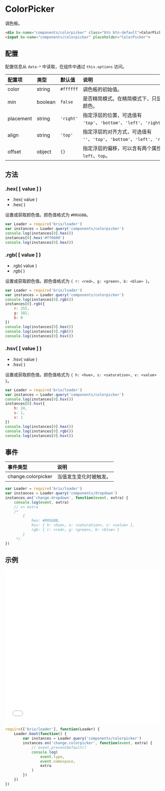 # ColorPicker

调色板。

```html
<div bx-name="components/colorpicker" class="btn btn-default">ColorPicker</div>
<input bx-name="components/colorpicker" placeholder="ColorPicker">
```

## 配置

配置信息从 `data-*` 中读取，在组件中通过 `this.options` 访问。

配置项    | 类型    | 默认值    | 说明
:-------  | :------ | :-------- | :----------
color     | string  | `#ffffff` | 调色板的初始值。
min       | boolean | `false`   | 是否精简模式。在精简模式下，只显示快捷颜色。
placement | string  | `'right'` | 指定浮层的位置，可选值有 `'top'`、`'bottom'`、`'left'`、`'right'`。
align     | string  | `'top'`   | 指定浮层的对齐方式，可选值有 `''`、`'top'`、`'bottom'`、`'left'`、`'right'`。
offset    | object  | `{}`      | 指定浮层的偏移，可以含有两个属性：`left`、`top`。

## 方法

### .hex( [ value ] )

* .hex( value )
* .hex( )

设置或获取颜色值。颜色值格式为 `#RRGGBB`。

```js
var Loader = require('brix/loader')
var instances = Loader.query('components/colorpicker')
console.log(instances[0].hex())
instances[0].hex('#ff6600')
console.log(instances[0].hex())
```

### .rgb( [ value ] )

* .rgb( value )
* .rgb( )

设置或获取颜色值。颜色值格式为 `{ r: <red>, g: <green>, b: <blue> }`。

```js
var Loader = require('brix/loader')
var instances = Loader.query('components/colorpicker')
console.log(instances[0].rgb())
instances[0].rgb({
    r: 255,
    g: 102,
    b: 0
})
console.log(instances[0].hex())
console.log(instances[0].rgb())
console.log(instances[0].hsv())
```

### .hsv( [ value ] )

* .hsv( value )
* .hsv( )

设置或获取颜色值。颜色值格式为 `{ h: <hue>, s: <saturation>, v: <value> }`。

```js
var Loader = require('brix/loader')
var instances = Loader.query('components/colorpicker')
console.log(instances[0].hsv())
instances[0].hsv({
    h: 24,
    s: 1,
    v: 1
})
console.log(instances[0].hex())
console.log(instances[0].rgb())
console.log(instances[0].hsv())
```

## 事件

事件类型 | 说明
:--------- | :----------
change.colorpicker | 当值发生变化时被触发。

```js
var Loader = require('brix/loader')
var instances = Loader.query('components/dropdown')
instances.on('change.dropdown', function(event, extra) {
    console.log(event, extra)
    // => extra
    /*
        {
            hex: #RRGGBB,
            hsv: { h: <hue>, s: <saturation>, v: <value> },
            rgb: { r: <red>, g: <green>, b: <blue> }
        }
     */
})
```

## 示例

<!-- <iframe width="100%" height="500" src="//jsfiddle.net/nuysoft/m2813fv6/4/embedded/result,html,js,css,resources/" allowfullscreen="allowfullscreen" frameborder="0"></iframe> -->

<iframe width="100%" height="500" src="./examples.html" allowfullscreen="allowfullscreen" frameborder="0"></iframe>

```js
require(['brix/loader'], function(Loader) {
    Loader.boot(function() {
        var instances = Loader.query('components/colorpicker')
        instances.on('change.colorpicker', function(event, extra) {
            // event.preventDefault()
            console.log(
                event.type,
                event.namespace,
                extra
            )
        })
    })
})
```
